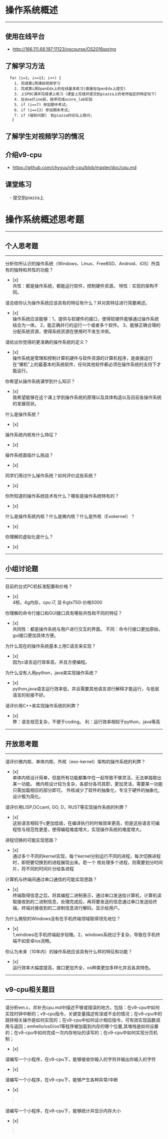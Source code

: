 # 操作系统概述
---
## 使用在线平台
- http://166.111.68.197:11123/oscourse/OS2016spring

## 了解学习方法
```
  for (i=1; i<=13; i++) {
    1. 完成第i周课前视频学习
    2. 完成第i周OpenEdx上的在线基本练习(直接在OpenEdx上提交)
    3. 上SPOC课并完成课上练习（课堂上完成并提交到piazza上的老师指定的特定帖下）
    4. 在deadline前，按序完成ucore_lab实验
    5. if (i==7) 参加期中考试;
    6. if (i==13) 参加期末考试;
    7. if (碰到问题)　到piazza的论坛上提问;
   }
```
## 了解学生对视频学习的情况

## 介绍v9-cpu
 - https://github.com/chyyuu/v9-cpu/blob/master/doc/cpu.md

## 课堂练习
　- 提交到piazza上

# 操作系统概述思考题
---
## 个人思考题
---

分析你所认识的操作系统（Windows、Linux、FreeBSD、Android、iOS）所具有的独特和共性的功能？
- [x]  
共性：都是操作系统，都能运行软件，控制硬件资源。
特性：实现的架构不同。
>  

请总结你认为操作系统应该具有的特征有什么？并对其特征进行简要阐述。
- [x]  
操作系统应该能够：1，提供与软硬件的接口，使得软硬件能够通过操作系统结合为一体。
                  2，能正确并行的运行一个或者多个软件。
                  3，能够正确合理的分配系统资源，使得系统资源在使用时不发生冲突。
>   

请给出你觉得的更准确的操作系统的定义？
- [x]  
操作系统是管理和控制计算机硬件与软件资源的计算机程序，是直接运行在“裸机”上的最基本的系统软件，任何其他软件都必须在操作系统的支持下才能运行。
>   

你希望从操作系统课学到什么知识？
- [x]  
我希望能够在这个课上学到操作系统的原理以及具体构造以及目前各操作系统的发展现状。
>   

什么是操作系统？
- [x]  

>   

操作系统内核有什么特征？
- [x]  

>   

操作系统面临什么挑战？
- [x]  

>   

同学们用过什么操作系统？如何评价这些系统？
- [x]  

>   

你所知道的操作系统技术有什么？哪些是操作系统特有的？
- [x]  

>   

什么是操作系统内核？什么是微内核？什么是外核（Exokernel）？
- [x]  

>   

你理解的虚拟化是什么？
- [x]  

>   

---

## 小组讨论题

---

目前的台式PC机标准配置和价格？
- [x]  
4核，4g内存，cpu i7, 显卡gtx750i   价格5000
> 

你理解的命令行接口和GUI接口具有哪些共性和不同的特征？
- [x]  
共同性：都是操作系统与用户进行交互的界面。
不同：命令行接口更加原始，gui接口更加具体方便。
> 

为什么现在的操作系统基本上用C语言来实现？
- [x]  
因为c语言运行效率高，并且方便编程。
>  

为什么没有人用python，java来实现操作系统？
- [x]  
python,java语言运行效率低，并且需要其他语言进行解释才能运行，与低层语言的衔接不好。
>  

请评价用C++来实现操作系统的利弊？
- [x]  
弊：语言规范复杂，不便于coding。
利：运行效率相较于python，java等高
>  

---

## 开放思考题

---

请评价微内核、单体内核、外核（exo-kernel）架构的操作系统的利弊？
- [x]  
单体内核设计简单，但是所有功能都集中在一起导致不够灵活，无法单独取出某一功能。
微内核设计较为复杂，各部分各司其职，更加灵活，需要某一功能只需加载相应的部分即可。
外核减少了软件的抽象化，专注于硬件的抽象化,设计极为简化。
>  

请评价用LISP,OCcaml, GO, D，RUST等实现操作系统的利弊？
- [x]  
这些语言相较于c更加低级，在编译执行的时候效率更高，但是这些语言可编程性与规范性更差，使得编程难度增大，实现操作系统的难度增大。
>  

进程切换的可能实现思路？
- [x]  
通过多个不同的kernel实现，每个kernel分别运行不同的进程，每次切换进程时，即把要切换到的进程展现出来。若一个 核处理多个进程，则需要划分时间片，将不同的时间片分给各进程
>  

计算机与终端间通过串口通信的可能实现思路？
- [x]  
终端取得信息之后，将其编程二进制表示，通过串口发送给计算机，计算机读取接收到的二进制信息，处理完成后，再将要发送的信息通过串口发送给终端，终端对接收到的二进制信息进行解码，显示给用户。
>  

为什么微软的Windows没有在手机终端领域取得领先地位？
- [x]  
1,windows在手机终端起步较晚，2，windows系统过于复杂，导致在手机终端不如安卓ios流畅。
>  

你认为未来（10年内）的操作系统应该具有什么样的特征和功能？
- [x]  
运行效率大幅度提高，接口更加齐全，os种类更加多样化并且各具特色。
>  

---

## v9-cpu相关题目
---

请分析em.c，并补充cpu.md中描述不够或错误的地方。包括：在v9-cpu中如何实现时钟中断的；v9-cpu指令，关键变量描述有误或不全的情况；在v9-cpu中的跳转相关操作是如何实现的；在v9-cpu中如何设计相应指令，可有效实现函数调用与返回；emhello/os0/os1等程序被加载到内存的哪个位置,其堆栈是如何设置的；在v9-cpu中如何完成一次内存地址的读写的；在v9-cpu中如何实现分页机制；
- [x]  

>  

请编写一个小程序，在v9-cpu下，能够接收你输入的字符并输出你输入的字符
- [x]  

>  

请编写一个小程序，在v9-cpu下，能够产生各种异常/中断
- [x]  

>　  

请编写一个小程序，在v9-cpu下，能够统计并显示内存大小
- [x]  

>　  
